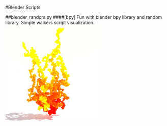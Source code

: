 #Blender Scripts

##blender_random.py
####[bpy]
Fun with blender bpy library and random library. Simple walkers script visualization.
<img src="https://github.com/tibicen/blender-scripts/blob/master/blender_random.jpg" width="300">
